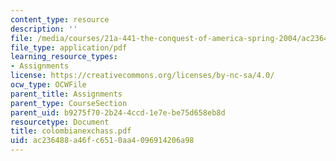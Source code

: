 ```yaml
---
content_type: resource
description: ''
file: /media/courses/21a-441-the-conquest-of-america-spring-2004/ac236488a46fc6510aa4096914206a98_colombianexchass.pdf
file_type: application/pdf
learning_resource_types:
- Assignments
license: https://creativecommons.org/licenses/by-nc-sa/4.0/
ocw_type: OCWFile
parent_title: Assignments
parent_type: CourseSection
parent_uid: b9275f70-2b24-4ccd-1e7e-be75d658eb8d
resourcetype: Document
title: colombianexchass.pdf
uid: ac236488-a46f-c651-0aa4-096914206a98
---
```

